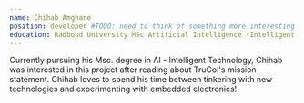 ```yaml
---
name: Chihab Amghane
position: developer #TODO: need to think of something more interesting
education: Radboud University MSc Artificial Intelligence (Intelligent Technology)
---
```


Currently pursuing his Msc. degree in AI - Intelligent Technology, Chihab was interested in this project after reading about TruCol's mission statement. Chihab loves to spend his time between tinkering with new technologies and experimenting with embedded electronics!
